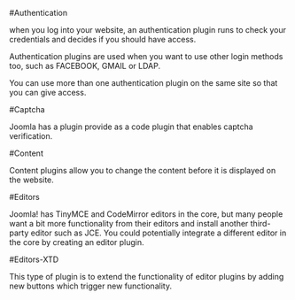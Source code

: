 #Authentication 

when you log into your website, an authentication plugin runs to check your credentials and decides if you should have access. 

Authentication plugins are used when you want to use other login methods too, such as FACEBOOK, GMAIL or LDAP. 

You can use more than one authentication plugin on the same site so that you can give access. 

#Captcha

Joomla has a plugin provide as a code plugin that enables captcha verification. 

#Content

Content plugins allow you to change the content before it is displayed on the website. 

#Editors

Joomla! has TinyMCE and CodeMirror editors in the core, but many people want a bit more functionality from their editors and install another third-party editor such as JCE. You could potentially integrate a different editor in the core by creating an editor plugin. 

#Editors-XTD

This type of plugin is to extend the functionality of editor plugins by adding new buttons which trigger new functionality.